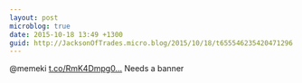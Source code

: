 ```yaml
---
layout: post
microblog: true
date: 2015-10-18 13:49 +1300
guid: http://JacksonOfTrades.micro.blog/2015/10/18/t655546235420471296.html
---
```

@memeki [t.co/RmK4Dmpg0...](https://t.co/RmK4Dmpg0X) Needs a banner
